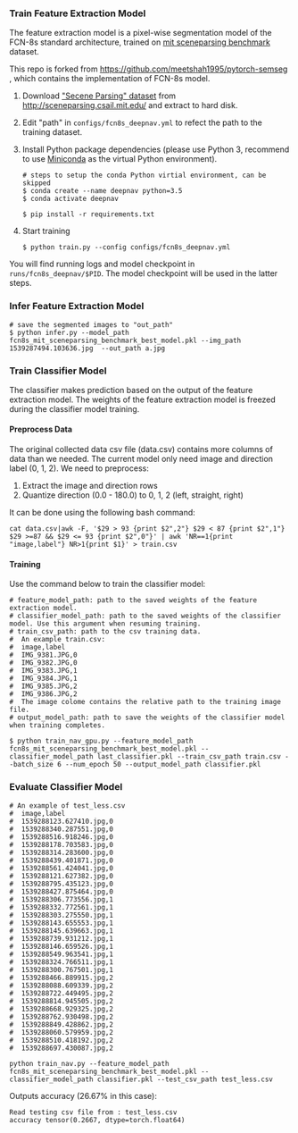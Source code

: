 ### Train Feature Extraction Model

The feature extraction model is a pixel-wise segmentation model of the
FCN-8s standard architecture, trained
on [mit sceneparsing benchmark](http://sceneparsing.csail.mit.edu/)
dataset.

This repo is forked from
https://github.com/meetshah1995/pytorch-semseg , which contains the
implementation of FCN-8s model.

1. Download
   ["Secene Parsing" dataset](http://data.csail.mit.edu/places/ADEchallenge/ADEChallengeData2016.zip) from
   http://sceneparsing.csail.mit.edu/ and extract to hard disk.

1. Edit "path" in `configs/fcn8s_deepnav.yml` to refect the path to the training dataset.

1. Install Python package dependencies (please use Python 3, recommend to use [Miniconda](https://conda.io/miniconda.html) as the virtual Python environment).
   ```
   # steps to setup the conda Python virtial environment, can be skipped
   $ conda create --name deepnav python=3.5
   $ conda activate deepnav

   $ pip install -r requirements.txt
   ```
   
1. Start training
   ```
   $ python train.py --config configs/fcn8s_deepnav.yml
   ```

You will find running logs and model checkpoint in
`runs/fcn8s_deepnav/$PID`. The model checkpoint will be used in the
latter steps.

### Infer Feature Extraction Model

```
# save the segmented images to "out_path"
$ python infer.py --model_path fcn8s_mit_sceneparsing_benchmark_best_model.pkl --img_path 1539287494.103636.jpg  --out_path a.jpg
```

### Train Classifier Model

The classifier makes prediction based on the output of the feature
extraction model. The weights of the feature extraction model is
freezed during the classifier model training.

#### Preprocess Data

The original collected data csv file (data.csv) contains more columns
of data than we needed. The current model only need image and
direction label (0, 1, 2). We need to preprocess:

1. Extract the image and direction rows
1. Quantize direction (0.0 - 180.0) to 0, 1, 2 (left, straight, right)

It can be done using the following bash command:

```
cat data.csv|awk -F, '$29 > 93 {print $2",2"} $29 < 87 {print $2",1"} $29 >=87 && $29 <= 93 {print $2",0"}' | awk 'NR==1{print "image,label"} NR>1{print $1}' > train.csv
```

#### Training

Use the command below to train the classifier model:

```
# feature_model_path: path to the saved weights of the feature extraction model.
# classifier_model_path: path to the saved weights of the classifier model. Use this argument when resuming training.
# train_csv_path: path to the csv training data.
#  An example train.csv:
#  image,label
#  IMG_9381.JPG,0
#  IMG_9382.JPG,0
#  IMG_9383.JPG,1
#  IMG_9384.JPG,1
#  IMG_9385.JPG,2
#  IMG_9386.JPG,2
#  The image colome contains the relative path to the training image file.
# output_model_path: path to save the weights of the classifier model when training completes.

$ python train_nav_gpu.py --feature_model_path fcn8s_mit_sceneparsing_benchmark_best_model.pkl --classifier_model_path last_classifier.pkl --train_csv_path train.csv --batch_size 6 --num_epoch 50 --output_model_path classifier.pkl
```

### Evaluate Classifier Model

```
# An example of test_less.csv
#  image,label
#  1539288123.627410.jpg,0
#  1539288340.287551.jpg,0
#  1539288516.918246.jpg,0
#  1539288178.703583.jpg,0
#  1539288314.283600.jpg,0
#  1539288439.401871.jpg,0
#  1539288561.424041.jpg,0
#  1539288121.627382.jpg,0
#  1539288795.435123.jpg,0
#  1539288427.875464.jpg,0
#  1539288306.773556.jpg,1
#  1539288332.772561.jpg,1
#  1539288303.275550.jpg,1
#  1539288143.655553.jpg,1
#  1539288145.639663.jpg,1
#  1539288739.931212.jpg,1
#  1539288146.659526.jpg,1
#  1539288549.963541.jpg,1
#  1539288324.766511.jpg,1
#  1539288300.767501.jpg,1
#  1539288466.889915.jpg,2
#  1539288088.609339.jpg,2
#  1539288722.449495.jpg,2
#  1539288814.945505.jpg,2
#  1539288668.929325.jpg,2
#  1539288762.930498.jpg,2
#  1539288849.428862.jpg,2
#  1539288060.579959.jpg,2
#  1539288510.418192.jpg,2
#  1539288697.430087.jpg,2

python train_nav.py --feature_model_path fcn8s_mit_sceneparsing_benchmark_best_model.pkl --classifier_model_path classifier.pkl --test_csv_path test_less.csv
```

Outputs accuracy (26.67% in this case):

```
Read testing csv file from : test_less.csv
accuracy tensor(0.2667, dtype=torch.float64)
```
